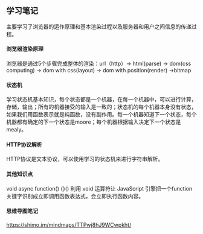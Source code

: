## 学习笔记
主要学习了浏览器的运作原理和基本渲染过程以及服务器和用户之间信息的传递过程。

#### 浏览器渲染原理
浏览器是通过5个步骤完成整体的渲染：url（http）-> html(parse) -> dom(css computing) -> dom with css(layout) -> dom with position(render) ->bitmap

#### 状态机
学习状态机基本知识，每个状态都是一个机器，在每一个机器中，可以进行计算，存储，输出；所有的机器接受的输入是一致的；状态机的每个机器本身没有状态，如果我们用函数表示就是纯函数，没有副作用。每一个机器知道下一个状态，每个机器都有确定的下一个状态是moore；每个机器根据输入决定下一个状态是mealy。

#### HTTP协议解析
HTTP协议是文本协议，可以使用学习的状态机来进行字符串解析。

#### 其他知识点
void async function() {}()
利用 void 运算符让 JavaScript 引擎把一个function关键字识别成立即调用函数表达式，会立即执行函数内容。

#### 思维导图笔记
https://shimo.im/mindmaps/TTPwj8hJ9WCwpkht/
